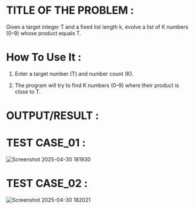 # TITLE OF THE PROBLEM  : 

Given a target integer T and a fixed list length k, evolve a list of K numbers (0–9) whose product equals T.

# How To Use It : 

1. Enter a target number (T) and number count (K).
  
2. The program will try to find K numbers (0–9) where their product is close to T.


# OUTPUT/RESULT : 

# TEST CASE_01 :

![Screenshot 2025-04-30 181930](https://github.com/user-attachments/assets/d829fca5-7461-43f5-a409-7a98b6bd397a)



# TEST CASE_02 :
![Screenshot 2025-04-30 182021](https://github.com/user-attachments/assets/d7077c54-19f2-4f59-b6fa-ba74b4c5c256)



